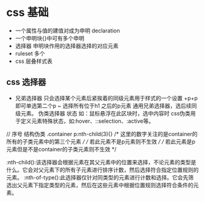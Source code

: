 # css 基础

- 一个属性与值的建值对成为申明 declaration
- 一个申明块{}中可有多个申明
- 选择器 申明块作用的选择器选择的对应元素
- ruleset 多个
- css 层叠样式表

## css 选择器
+ 兄弟选择器
  只会选择某个元素后紧挨着的同级元素用于样式的一个设置 
  +p+p即可单选第二个p
~ 选择所有位于h1 之后的p元素
  通用兄弟选择器，选后续同级元素。
伪类选择器 状态 如：鼠标悬浮在此区块时，选中内容时
css伪类用于定义元素特殊状态，如:hover、::selection、:active等。  

// 序号
结构伪类
.container p:nth-child(3){}
/* 这里的数字关注的是container的所有的子类元素中的第三个元素 */
/* 若此元素不是p元素则不生效 */
/* 若此元素是p元素但是不是container的子类元素则不生效 */

:nth-child():该选择器会根据元素在其父元素中的位置来选择，不论元素的类型是什么。它会对父元素下的所有子元素进行排序计数，然后选择符合指定位置规则的元素。
:nth-of-type():此选择器仅针对同类型的元素进行计数和选择。它会先筛选出父元素下指定类型的元素，然后在这些元素中根据位置规则选择符合条件的元素。